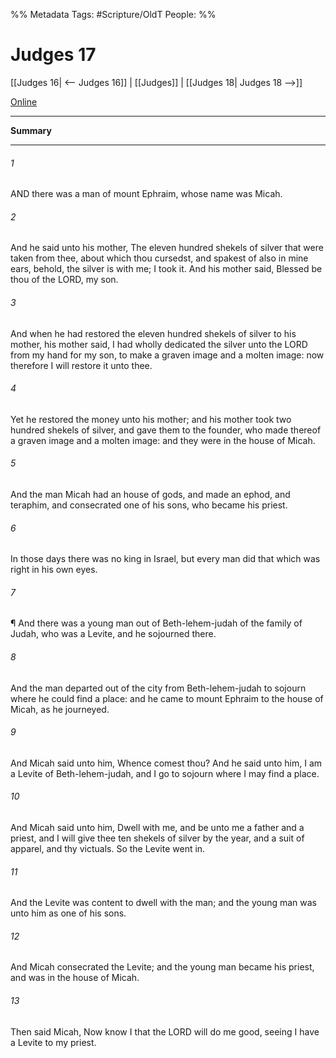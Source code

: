 

%% Metadata
Tags: #Scripture/OldT
People: 
%%
# Judges 17
[[Judges 16| <-- Judges 16]] | [[Judges]] | [[Judges 18| Judges 18 -->]]

[Online](https://churchofjesuschrist.org/study/scriptures/ot/judg/17?lang=eng)

---
__Summary__



---

###### 1
AND there was a man of mount Ephraim, whose name was Micah.
###### 2
And he said unto his mother, The eleven hundred shekels of silver that were taken from thee, about which thou cursedst, and spakest of also in mine ears, behold, the silver is with me; I took it.  And his mother said, Blessed be thou of the LORD, my son.
###### 3
And when he had restored the eleven hundred shekels of silver to his mother, his mother said, I had wholly dedicated the silver unto the LORD from my hand for my son, to make a graven image and a molten image: now therefore I will restore it unto thee.
###### 4
Yet he restored the money unto his mother; and his mother took two hundred shekels of silver, and gave them to the founder, who made thereof a graven image and a molten image: and they were in the house of Micah.
###### 5
And the man Micah had an house of gods, and made an ephod, and teraphim, and consecrated one of his sons, who became his priest.
###### 6
In those days there was no king in Israel, but every man did that which was right in his own eyes.
###### 7
¶ And there was a young man out of Beth-lehem-judah of the family of Judah, who was a Levite, and he sojourned there.
###### 8
And the man departed out of the city from Beth-lehem-judah to sojourn where he could find a place: and he came to mount Ephraim to the house of Micah, as he journeyed.
###### 9
And Micah said unto him, Whence comest thou?  And he said unto him, I am a Levite of Beth-lehem-judah, and I go to sojourn where I may find a place.
###### 10
And Micah said unto him, Dwell with me, and be unto me a father and a priest, and I will give thee ten shekels of silver by the year, and a suit of apparel, and thy victuals.  So the Levite went in.
###### 11
And the Levite was content to dwell with the man; and the young man was unto him as one of his sons.
###### 12
And Micah consecrated the Levite; and the young man became his priest, and was in the house of Micah.
###### 13
Then said Micah, Now know I that the LORD will do me good, seeing I have a Levite to my priest.



